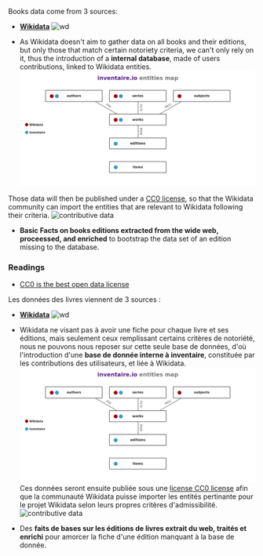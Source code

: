 <!-- LANG:EN, title="Books data"-->

Books data come from 3 sources:
* **[Wikidata](https://wikidata.org)**
![wd](https://www.wikidata.org/static/images/project-logos/wikidatawiki.png)

* As Wikidata doesn't aim to gather data on all books and their editions, but only those that match certain notoriety criteria, we can't only rely on it, thus the introduction of a **internal database**, made of users contributions, linked to Wikidata entities.
![entities map](https://raw.githubusercontent.com/inventaire/entities-map/master/screenshots/entities-map.png)

Those data will then be published under a [CC0 license](https://en.wikipedia.org/wiki/CC0), so that the Wikidata community can import the entities that are relevant to Wikidata following their criteria.
![contributive data](https://trello-attachments.s3.amazonaws.com/56e00fd7fbc3e6a2cc85aa56/803x625/2261e082efceca9a8a7598726a818b16/contributive_data.png)

* **Basic Facts on books editions extracted from the wide web, proceessed, and enriched** to bootstrap the data set of an edition missing to the database.

### Readings
* [CC0 is the best open data license](https://pietercolpaert.be/open%20data/2017/02/23/cc0.html)

<!-- LANG:FR, title="Données des livres"-->

Les données des livres viennent de 3 sources :
* **[Wikidata](https://wikidata.org)**
 ![wd](https://www.wikidata.org/static/images/project-logos/wikidatawiki.png) 

* Wikidata ne visant pas à avoir une fiche pour chaque livre et ses éditions, mais seulement ceux remplissant certains critères de notoriété, nous ne pouvons nous reposer sur cette seule base de données, d'où l'introduction d'une **base de donnée interne à inventaire**, constituée par les contributions des utilisateurs, et liée à Wikidata.
 ![entities map](https://raw.githubusercontent.com/inventaire/entities-map/master/screenshots/entities-map.png)
Ces données seront ensuite publiée sous une [license CC0 license](https://fr.wikipedia.org/wiki/CC0) afin que la communauté Wikidata puisse importer les entités pertinante pour le projet Wikidata selon leurs propres critères d'admissibilité.
![contributive data](https://trello-attachments.s3.amazonaws.com/56e00fd7fbc3e6a2cc85aa56/803x625/2261e082efceca9a8a7598726a818b16/contributive_data.png)

* Des **faits de bases sur les éditions de livres extrait du web, traités et enrichi** pour amorcer la fiche d'une édition manquant à la base de donnée.